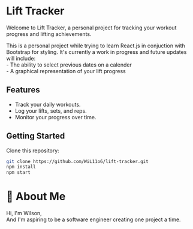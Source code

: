 # Lift Tracker

Welcome to Lift Tracker, a personal project for tracking your workout progress and lifting achievements.

This is a personal project while trying to learn React.js in conjuction with Bootstrap for styling. It's currently a work in progress and future updates will include:  
    - The ability to select previous dates on a calender  
    - A graphical representation of your lift progress  




## Features

- Track your daily workouts.
- Log your lifts, sets, and reps.
- Monitor your progress over time.

## Getting Started

   Clone this repository:
   ```bash
   git clone https://github.com/WiL11o6/lift-tracker.git
   npm install
   npm start
   ```


# 🚀 About Me
Hi, I'm Wilson,  
And I'm aspiring to be a software engineer creating one project a time.
